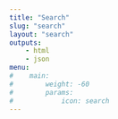 ```yaml
---
title: "Search"
slug: "search"
layout: "search"
outputs:
    - html
    - json
menu:
#    main:
#        weight: -60
#        params: 
#            icon: search
---
```

